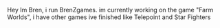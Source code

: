 Hey Im Bren, i run BrenZgames. im currently working on the game "Farm Worlds", i have other games ive finished like Telepoint and Star Fighters
